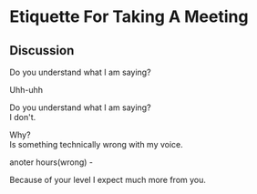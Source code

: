 # Etiquette For Taking A Meeting
## Discussion
Do you understand what I am saying?  

Uhh-uhh  

Do you understand what I am saying?  
I don't.  

Why?  
Is something technically wrong with my voice.  

anoter hours(wrong) - 

Because of your level I expect much more from you.  

